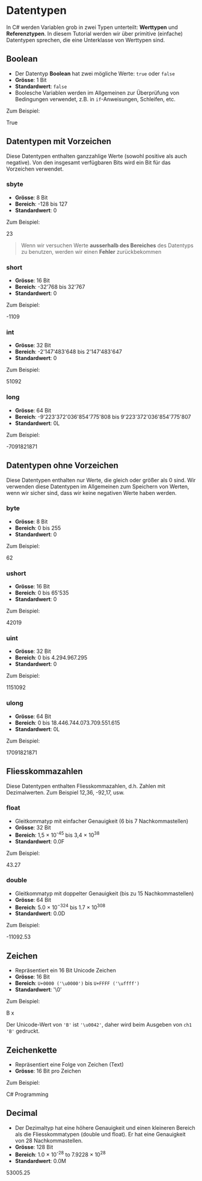 # Datentypen

In C# werden Variablen grob in zwei Typen unterteilt: **Werttypen** und **Referenztypen**. In diesem Tutorial werden wir über primitive (einfache)
Datentypen sprechen, die eine Unterklasse von Werttypen sind.

## Boolean

- Der Datentyp **Boolean** hat zwei mögliche Werte: `true` oder `false`
- **Grösse**: 1 Bit
- **Standardwert**: `false`
- Boolesche Variablen werden im Allgemeinen zur Überprüfung von Bedingungen verwendet, z.B. in `if`-Anweisungen, Schleifen, etc.

Zum Beispiel:

<tabs>
    <tab title="C#">
        <code-block lang="c#" src="boolean.cs" />
    </tab>
    <tab title="Output">
        <code-block lang="bash">
            True
        </code-block>
    </tab>
</tabs>

## Datentypen mit Vorzeichen

Diese Datentypen enthalten ganzzahlige Werte (sowohl positive als auch negative). Von den insgesamt verfügbaren Bits wird ein Bit für das Vorzeichen
verwendet.

### sbyte

- **Grösse**: 8 Bit
- **Bereich**: -128 bis 127
- **Standardwert**: 0

Zum Beispiel:

<tabs>
    <tab title="C#">
        <code-block lang="c#" src="sbyte.cs" />
    </tab>
    <tab title="Output">
        <code-block lang="bash">
            23
        </code-block>
    </tab>
</tabs>

> Wenn wir versuchen Werte **ausserhalb des Bereiches** des Datentyps zu benutzen, werden wir einen **Fehler** zurückbekommen

### short

- **Grösse**: 16 Bit
- **Bereich**: -32'768 bis 32'767
- **Standardwert**: 0

Zum Beispiel:

<tabs>
    <tab title="C#">
        <code-block lang="c#" src="short.cs" />
    </tab>
    <tab title="Output">
        <code-block lang="bash">
            -1109
        </code-block>
    </tab>
</tabs>

### int

- **Grösse**: 32 Bit
- **Bereich**: -2'147'483'648 bis 2'147'483'647
- **Standardwert**: 0

Zum Beispiel:

<tabs>
    <tab title="C#">
        <code-block lang="c#" src="int.cs" />
    </tab>
    <tab title="Output">
        <code-block lang="bash">
            51092
        </code-block>
    </tab>
</tabs>

### long

- **Grösse**: 64 Bit
- **Bereich**: -9'223'372'036'854'775'808 bis 9'223'372'036'854'775'807
- **Standardwert**: 0L

Zum Beispiel:

<tabs>
    <tab title="C#">
        <code-block lang="c#" src="long.cs" />
    </tab>
    <tab title="Output">
        <code-block lang="bash">
            -7091821871
        </code-block>
    </tab>
</tabs>

## Datentypen ohne Vorzeichen

Diese Datentypen enthalten nur Werte, die gleich oder größer als 0 sind. Wir verwenden diese Datentypen im Allgemeinen zum Speichern von Werten, wenn
wir sicher sind, dass wir keine negativen Werte haben werden.

### byte

- **Grösse**: 8 Bit
- **Bereich**: 0 bis 255
- **Standardwert**: 0

Zum Beispiel:

<tabs>
    <tab title="C#">
        <code-block lang="c#" src="byte.cs" />
    </tab>
    <tab title="Output">
        <code-block lang="bash">
            62
        </code-block>
    </tab>
</tabs>

### ushort

- **Grösse**: 16 Bit
- **Bereich**: 0 bis 65'535
- **Standardwert**: 0

Zum Beispiel:

<tabs>
    <tab title="C#">
        <code-block lang="c#" src="ushort.cs" />
    </tab>
    <tab title="Output">
        <code-block lang="bash">
            42019
        </code-block>
    </tab>
</tabs>

### uint

- **Grösse**: 32 Bit
- **Bereich**: 0 bis 4.294.967.295
- **Standardwert**: 0

Zum Beispiel:

<tabs>
    <tab title="C#">
        <code-block lang="c#" src="uint.cs" />
    </tab>
    <tab title="Output">
        <code-block lang="bash">
            1151092
        </code-block>
    </tab>
</tabs>

### ulong

- **Grösse**: 64 Bit
- **Bereich**: 0 bis 18.446.744.073.709.551.615
- **Standardwert**: 0L

Zum Beispiel:

<tabs>
    <tab title="C#">
        <code-block lang="c#" src="ulong.cs" />
    </tab>
    <tab title="Output">
        <code-block lang="bash">
            17091821871
        </code-block>
    </tab>
</tabs>

## Fliesskommazahlen

Diese Datentypen enthalten Fliesskommazahlen, d.h. Zahlen mit Dezimalwerten. Zum Beispiel 12,36, -92,17, usw.

### float

- Gleitkommatyp mit einfacher Genauigkeit (6 bis 7 Nachkommastellen)
- **Grösse**: 32 Bit
- **Bereich**: 1,5 × 10<sup>-45</sup> bis 3,4 × 10<sup>38</sup>
- **Standardwert**: 0.0F

Zum Beispiel:

<tabs>
    <tab title="C#">
        <code-block lang="c#" src="float.cs" />
    </tab>
    <tab title="Output">
        <code-block lang="bash">
            43.27
        </code-block>
    </tab>
</tabs>

### double

- Gleitkommatyp mit doppelter Genauigkeit (bis zu 15 Nachkommastellen)
- **Grösse**: 64 Bit
- **Bereich**: 5.0 × 10<sup>−324</sup> bis 1.7 × 10<sup>308</sup>
- **Standardwert**: 0.0D

Zum Beispiel:

<tabs>
    <tab title="C#">
        <code-block lang="c#" src="double.cs" />
    </tab>
    <tab title="Output">
        <code-block lang="bash">
            -11092.53
        </code-block>
    </tab>
</tabs>

## Zeichen

- Repräsentiert ein 16 Bit Unicode Zeichen
- **Grösse**: 16 Bit
- **Bereich**: `U+0000 ('\u0000')` bis `U+FFFF ('\uffff')`
- **Standardwert**: '\0'

Zum Beispiel:

<tabs>
    <tab title="C#">
        <code-block lang="c#" src="char.cs" />
    </tab>
    <tab title="Output">
        <code-block lang="bash">
            B
            x
        </code-block>
    </tab>
</tabs>

Der Unicode-Wert von `'B'` ist `'\u0042'`, daher wird beim Ausgeben von `ch1` `'B'` gedruckt.

## Zeichenkette

- Repräsentiert eine Folge von Zeichen (Text)
- **Grösse**: 16 Bit pro Zeichen

Zum Beispiel:

<tabs>
    <tab title="C#">
        <code-block lang="c#" src="string.cs" />
    </tab>
    <tab title="Output">
        <code-block lang="bash">
            C# Programming
        </code-block>
    </tab>
</tabs>

## Decimal

- Der Dezimaltyp hat eine höhere Genauigkeit und einen kleineren Bereich als die Fliesskommatypen (double und float). Er hat eine Genauigkeit von 28
  Nachkommastellen.
- **Grösse**: 128 Bit
- **Bereich**: 1.0 × 10<sup>-28</sup> to 7.9228 × 10<sup>28</sup>
- **Standardwert**: 0.0M

<tabs>
    <tab title="C#">
        <code-block lang="c#" src="decimal.cs" />
    </tab>
    <tab title="Output">
        <code-block lang="bash">
            53005.25
        </code-block>
    </tab>
</tabs>